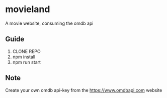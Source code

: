 # movieland
A movie website, consuming the omdb api

## Guide

1. CLONE REPO
2. npm install
3. npm run start

## Note
Create your own omdb api-key from the https://www.omdbapi.com website